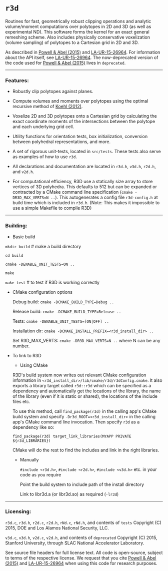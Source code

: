 # `r3d`

Routines for fast, geometrically robust clipping operations and analytic volume/moment computations 
over polytopes in 2D and 3D (as well as experimental ND). This software forms the kernel for an exact 
general remeshing scheme. Also includes physically conservative voxelization 
(volume sampling) of polytopes to a Cartesian grid in 2D and 3D.

As described in 
[Powell & Abel (2015)](http://www.sciencedirect.com/science/article/pii/S0021999115003563) and
[LA-UR-15-26964](la-ur-15-26964.pdf). For information about the API itself, see
[LA-UR-15-26964](la-ur-15-26964.pdf). The now-deprecated version of the code used for 
[Powell & Abel (2015)](http://www.sciencedirect.com/science/article/pii/S0021999115003563) 
lives in `deprecated`.

---

### Features:

- Robustly clip polytopes against planes.

- Compute volumes and moments over polytopes using the optimal recursive method of
[Koehl (2012)](https://www.computer.org/csdl/trans/tp/2012/11/ttp2012112158.pdf).

- Voxelize 2D and 3D polytopes onto a Cartesian grid by calculating the exact coordinate moments
  of the intersections between the polytope and each underlying grid cell.

- Utility functions for orientation tests, box initialization, conversion between polyhedral
  representations, and more.

- A set of rigorous unit-tests, located in `src/tests`.
These tests also serve as examples of how to use `r3d`. 

- All declarations and documentation are located in `r3d.h`, `v3d.h`, `r2d.h`, and `v2d.h`.

- For computational efficiency, R3D use a statically size array to
  store vertices of 3D polyhedra. This defaults to 512 but can be
  expanded or contracted by a CMake command line specification (`cmake
  -DR3D_MAX_VERTS=N ..`). This autogenerates a config file
  `r3d-config.h` at build time which is included in `r3d.h`. (Note: This makes it impossible to use a simple Makefile to compile R3D)


---

### Building:

-  Basic build

  `mkdir build`  # make a build directory

  `cd build`

  `cmake -DENABLE_UNIT_TESTS=ON ..`

  `make`

  `make test`    # to test if R3D is working correctly


-  CMake configuration options

   Debug build:       `cmake -DCMAKE_BUILD_TYPE=Debug ..`

   Release build:     `cmake -DCMAKE_BUILD_TYPE=Release ..`

   Tests:             `cmake -DENABLE_UNIT_TESTS=[ON|OFF] ..`

   Installation dir:  `cmake -DCMAKE_INSTALL_PREFIX=<r3d_install_dir> ..`

   Set R3D_MAX_VERTS: `cmake -DR3D_MAX_VERTS=N ..` where N can be any number. 

- To link to R3D

  - Using CMake
  
  R3D's build system now writes out relevant CMake configuration
  information in `<r3d_install_dir>/lib/cmake/r3d/r3dConfig.cmake`. It
  also exports a library target called `r3d::r3d` which can be
  specified as a dependency and automatically get the locations of the
  library, the name of the library (even if it is static or shared),
  the locations of the include files etc.
  
  To use this method, call `find_package(r3d)` in the calling app's
  CMake build system and specify `-Dr3d_ROOT=<r3d_install_dir>` in the
  calling app's CMake command line invocation. Then specify `r3d` as a
  dependency like so:
  
  `find_package(r3d)
  target_link_libraries(MYAPP PRIVATE ${r3d_LIBRARIES})`
  
  
  CMake will do the rest to find the includes and link in the right libraries.
  
  
  - Manually

	`#include <r3d.h>`, `#include <r2d.h>`, `#include <v3d.h>` etc. in your code as you require
	
	Point the build system to include path of the install directory
	
	Link to libr3d.a (or libr3d.so) as required (`-lr3d`)


---

### Licensing: 

`r3d.c`, `r3d.h`, `r2d.c`, `r2d.h`, `rNd.c`, `rNd.h`, and contents of `tests` 
Copyright (C) 2015, DOE and Los Alamos National Security, LLC.

`v3d.c`, `v3d.h`, `v2d.c`, `v2d.h`, and contents of `deprecated` Copyright (C) 2015, Stanford University, 
through SLAC National Accelerator Laboratory.

See source file headers for full license text. All code is open-source, subject to terms of the
respective license. We request that you cite 
[Powell & Abel (2015)](http://www.sciencedirect.com/science/article/pii/S0021999115003563) and
[LA-UR-15-26964](la-ur-15-26964.pdf) when using this code for research purposes.


